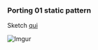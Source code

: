 ### Porting 01 static pattern
Sketch [qui](https://editor.p5js.org/barsab/sketches/eUK2kkZGs)
  
![Imgur](https://i.imgur.com/0YcBSqh.png)
